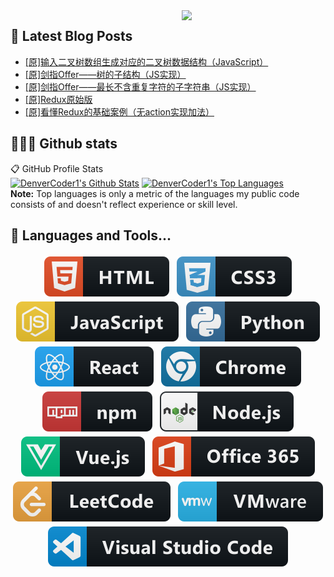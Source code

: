 <img align='right' src="https://media.giphy.com/media/M9gbBd9nbDrOTu1Mqx/giphy.gif" width="230">

## 📕 Latest Blog Posts

<!-- BLOG-POST-LIST:START -->
- [[原]输入二叉树数组生成对应的二叉树数据结构（JavaScript）](https://blog.csdn.net/sinat_41696687/article/details/116484730)
- [[原]剑指Offer——树的子结构（JS实现）](https://blog.csdn.net/sinat_41696687/article/details/116484021)
- [[原]剑指Offer——最长不含重复字符的子字符串（JS实现）](https://blog.csdn.net/sinat_41696687/article/details/116448522)
- [[原]Redux原始版](https://blog.csdn.net/sinat_41696687/article/details/116430318)
- [[原]看懂Redux的基础案例（无action实现加法）](https://blog.csdn.net/sinat_41696687/article/details/116427724)
<!-- BLOG-POST-LIST:END -->


## 👨🏻‍💻 Github stats

<!-- https://github.com/anuraghazra/github-readme-stats -->

:clipboard: GitHub Profile Stats
<br/>
  <a href="https://github.com/anuraghazra/github-readme-stats"><img alt="DenverCoder1's Github Stats" src="https://denvercoder1-github-readme-stats.vercel.app/api?username=qq1120637483&show_icons=true&count_private=true&theme=react&hide_border=true&bg_color=1F222E&title_color=F85D7F&icon_color=F8D866" /></a>
<a href="https://github.com/anuraghazra/github-readme-stats"><img alt="DenverCoder1's Top Languages" src="https://denvercoder1-github-readme-stats.vercel.app/api/top-langs/?username=qq1120637483&langs_count=8&layout=compact&theme=react&hide_border=true&bg_color=1F222E&title_color=F85D7F&icon_color=F8D866&height=800px" /></a>
<br/>
<b>Note:</b> Top languages is only a metric of the languages my public code consists of and doesn't reflect experience or skill level.

## :herb: Languages and Tools...

<p align="center">
  <!-- For more icons please follow  https://github.com/MikeCodesDotNET/ColoredBadges -->
  <img src="https://raw.githubusercontent.com/8bithemant/8bithemant/master/svg/dev/languages/html.svg" alt="js" style="vertical-align:top; margin:4px">
  <img src="https://github.com/sps619/sps619/blob/main/svg/dev/languages/css3.svg" alt="js" style="vertical-align:top; margin:4px">
  <img src="https://raw.githubusercontent.com/8bithemant/8bithemant/master/svg/dev/languages/js.svg" alt="js" style="vertical-align:top; margin:4px">
  <img src="https://raw.githubusercontent.com/8bithemant/8bithemant/master/svg/dev/languages/python.svg" alt="python" style="vertical-align:top; margin:4px">
  <img src="https://raw.githubusercontent.com/8bithemant/8bithemant/master/svg/dev/frameworks/react.svg" alt="react" style="vertical-align:top; margin:4px">
  <img src="https://raw.githubusercontent.com/8bithemant/8bithemant/master/svg/dev/misc/chrome.svg" alt="chrome" style="vertical-align:top; margin:4px">
  <img src="https://raw.githubusercontent.com/8bithemant/8bithemant/master/svg/dev/services/npm.svg" alt="npm" style="vertical-align:top; margin:4px">
  <img src="https://github.com/sps619/sps619/blob/main/svg/dev/frameworks/nodejs.svg" alt="npm" style="vertical-align:top; margin:4px">
  <img src="https://github.com/sps619/sps619/blob/main/svg/dev/frameworks/vue.svg" alt="npm" style="vertical-align:top; margin:4px">
  <img src="https://github.com/sps619/sps619/blob/main/svg/dev/services/office_365.svg" alt="npm" style="vertical-align:top; margin:4px">
  <img src="https://github.com/sps619/sps619/blob/main/svg/dev/services/leetcode.svg" alt="npm" style="vertical-align:top; margin:4px">
  <img src="https://github.com/sps619/sps619/blob/main/svg/dev/tools/vmware.svg" alt="npm" style="vertical-align:top; margin:4px">
  <img src="https://raw.githubusercontent.com/8bithemant/8bithemant/master/svg/dev/tools/visualstudio_code.svg" alt="vscode" style="vertical-align:top; margin:4px">
</p>





